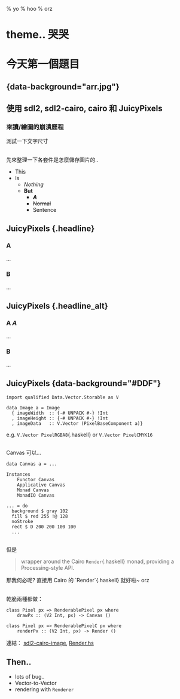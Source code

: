 % yo
% hoo
% orz

# theme.. 哭哭


# 今天第一個題目

## {data-background="arr.jpg"}

<h2>使用 sdl2, sdl2-cairo, cairo 和 JuicyPixels</h2>
<h3>來讀/繪圖的崩潰歷程</h3>
測試一下文字尺寸

##

先來整理一下各套件是怎麼儲存圖片的..

* This
* Is
    * _Nothing_
    * __But__
        * ___A___
        * ~~Normal~~
        * Sentence

## JuicyPixels {.headline}

### A

...

### B

...

## JuicyPixels {.headline_alt}

### A *A*

...

### B

...

## JuicyPixels  {data-background="#DDF"}

```{.haskell}
import qualified Data.Vector.Storable as V

data Image a = Image
  { imageWidth  :: {-# UNPACK #-} !Int
  , imageHeight :: {-# UNPACK #-} !Int
  , imageData   :: V.Vector (PixelBaseComponent a)}
```

e.g. `V.Vector PixelRGBA8`{.haskell} or `V.Vector PixelCMYK16`

##

Canvas 可以...

```{.haskell}
data Canvas a = ...
```
```{.haskell}
Instances
    Functor Canvas
    Applicative Canvas
    Monad Canvas
    MonadIO Canvas
```
```{.haskell}
... = do
  background $ gray 102
  fill $ red 255 !@ 128
  noStroke
  rect $ D 200 200 100 100
  ...
```

##

但是

>  wrapper around the Cairo `Render`{.haskell} monad, providing a Processing-style API.

<p class="fragment">
那我何必呢? 直接用 Cairo 的 `Render`{.haskell} 就好啦~ orz
</p>

##

乾脆兩種都做：

```{.haskell}
class Pixel px => RenderablePixel px where
    drawPx :: (V2 Int, px) -> Canvas ()

class Pixel px => RenderablePixelC px where
    renderPx :: (V2 Int, px) -> Render ()
```

連結： [sdl2-cairo-image](https://hackage.haskell.org/package/sdl2-cairo-image),  [Render.hs](https://github.com/jaiyalas/sdl2-cairo-image/blob/master/src/SDL/Cairo/Image/Render.hs)

## Then..

* lots of bug..
* Vector-to-Vector
* rendering with `Renderer`
